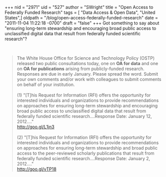 +++
nid = "2971"
uid = "527"
author = "SWright"
title = "Open Access to Federally Funded Research"
tags = [ "Data Access & Open Data", "United States",]
oldpath = "/blog/open-access-federally-funded-research"
date = "2011-11-04 11:22:18 -0700"
draft = "false"
+++
Got something to say about \"ensuring long-term stewardship and
encouraging broad public access to unclassified digital data that result
from federally funded scientific research\"?

 

> The White House Office for Science and Technology Policy (OSTP)
> released two public consultations today, one on **OA for data** and
> one on **OA for publications** arising from publicly-funded research.
> Responses are due in early January. Please spread the word. Submit
> your own comments and/or work with colleagues to submit comments on
> behalf of your institution.\
> \
> (1) \"\[T\]his Request for Information (RFI) offers the opportunity
> for interested individuals and organizations to provide
> recommendations on approaches for ensuring long-term stewardship and
> encouraging broad public access to unclassified digital data that
> result from federally funded scientific research\....Response Date:
> January 12, 2012\....\"\
> <http://goo.gl/L1jn3>\
> \
> (2) \"\[T\]his Request for Information (RFI) offers the opportunity
> for interested individuals and organizations to provide
> recommendations on approaches for ensuring long-term stewardship and
> broad public access to the peer-reviewed scholarly publications that
> result from federally funded scientific research\....Response Date:
> January 2, 2012\....\"\
> <http://goo.gl/vTP18>
